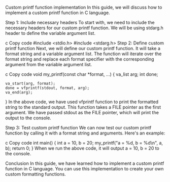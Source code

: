 Custom printf function implementation
In this guide, we will discuss how to implement a custom printf function in C language.

Step 1: Include necessary headers
To start with, we need to include the necessary headers for our custom printf function. We will be using stdarg.h header to define the variable argument list.

c
Copy code
#include <stdio.h>
#include <stdarg.h>
Step 2: Define custom printf function
Next, we will define our custom printf function. It will take a format string and a variable argument list. The function will iterate over the format string and replace each format specifier with the corresponding argument from the variable argument list.

c
Copy code
void my_printf(const char *format, ...)
{
    va_list arg;
    int done;

    va_start(arg, format);
    done = vfprintf(stdout, format, arg);
    va_end(arg);
}
In the above code, we have used vfprintf function to print the formatted string to the standard output. This function takes a FILE pointer as the first argument. We have passed stdout as the FILE pointer, which will print the output to the console.

Step 3: Test custom printf function
We can now test our custom printf function by calling it with a format string and arguments. Here's an example:

c
Copy code
int main()
{
    int a = 10, b = 20;
    my_printf("a = %d, b = %d\n", a, b);
    return 0;
}
When we run the above code, it will output a = 10, b = 20 to the console.

Conclusion
In this guide, we have learned how to implement a custom printf function in C language. You can use this implementation to create your own custom formatting functions.
